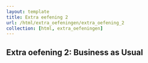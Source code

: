 ```yaml
---
layout: template
title: Extra eefening 2
url: /html/extra_oefeningen/extra_oefening_2
collection: [html, extra_oefeningen]
---
```


## Extra oefening 2: Business as Usual